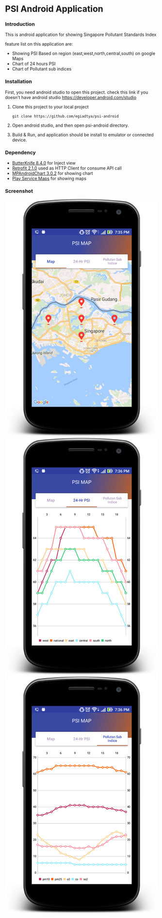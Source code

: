 # PSI Android Application

### Introduction
This is android application for showing Singapore Pollutant Standards Index

feature list on this application are:

 * Showing PSI Based on region (east,west,north,central,south) on google Maps
 * Chart of 24 hours PSI
 * Chart of Pollutant sub indices

### Installation

First, you need android studio to open this project. check this link if you doesn't have android studio https://developer.android.com/studio
1. Clone this project to your local project

    ```
    git clone https://github.com/egiadtya/psi-android
    ```
2. Open android studio, and then open psi-android directory.
3. Build & Run, and application should be install to emulator or connected device.


### Dependency

 * [ButterKnife 8.4.0](http://jakewharton.github.io/butterknife/) for Inject view
 * [Retrofit 2.1.0](http://square.github.io/retrofit/) used as HTTP Client for consume API call
 * [MPAndroidChart 3.0.2](https://github.com/PhilJay/MPAndroidChart) for showing chart
 * [Play Service Maps](https://developers.google.com/android/guides/setup) for showing maps


### Screenshot
![PSI on Maps](https://github.com/egiadtya/psi-android/blob/master/screenshot/device-2017-07-29-193601.png)
![24Hour PSI Chart](https://github.com/egiadtya/psi-android/blob/master/screenshot/device-2017-07-29-193635.png)
![Pollutant sub indices Chart](https://github.com/egiadtya/psi-android/blob/master/screenshot/device-2017-07-29-193658.png)